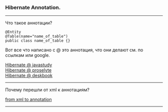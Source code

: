 ### Hibernate Annotation.  

- - -  

Что такое аннотации?  

	@Entity  
	@Table(name="name_of_table")  
	public class name_of_table {}  

Вот все что написано с @ это аннотация, что они делают см. по ссылкам или google.  

[Hibernate @ javastudy](http://javastudy.ru/spring-data-jpa/annotation-persistence/)  
[Hibernate @ proselyte](https://proselyte.net/tutorials/hibernate-tutorial/annotations/)  
[Hibernate @ deskbook](http://deskbook.info/hibernate/annotations/3-annotation-hibernate.html)  

- - -  

Почему перешли от xml к аннотациям?  

[from xml to annotation](http://java-course.ru/student/book2/hibernate-annotation/)  

- - -  